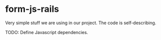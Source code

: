 # form-js-rails

Very simple stuff we are using in our project. The code is self-describing.

TODO: Define Javascript dependencies.